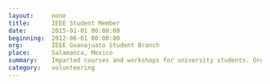 ```yaml
---
layout:     none
title:      IEEE Student Member
date:       2015-01-01 00:00:00
beginning:  2012-06-01 00:00:00
org:        IEEE Guanajuato Student Branch
place:      Salamanca, Mexico
summary:    Imparted courses and workshops for university students. Organized technology and culture related events.
category:   volunteering
---
```

